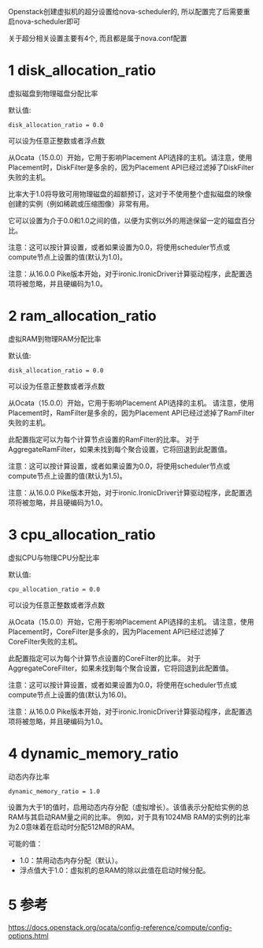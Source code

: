 Openstack创建虚拟机的超分设置给nova\-scheduler的, 所以配置完了后需要重启nova-scheduler即可

关于超分相关设置主要有4个, 而且都是属于nova.conf配置


# 1 disk\_allocation\_ratio

虚拟磁盘到物理磁盘分配比率

默认值:

```
disk_allocation_ratio = 0.0
```

可以设为任意正整数或者浮点数

从Ocata（15.0.0）开始，它用于影响Placement API选择的主机。请注意，使用Placement时，DiskFilter是多余的，因为Placement API已经过滤掉了DiskFilter失败的主机。

比率大于1.0将导致可用物理磁盘的超额预订，这对于不使用整个虚拟磁盘的映像创建的实例（例如稀疏或压缩图像）非常有用。

它可以设置为介于0.0和1.0之间的值，以便为实例以外的用途保留一定的磁盘百分比。

注意：这可以按计算设置，或者如果设置为0.0，将使用scheduler节点或compute节点上设置的值(默认为1.0)。

注意：从16.0.0 Pike版本开始，对于ironic.IronicDriver计算驱动程序，此配置选项将被忽略，并且硬编码为1.0。

# 2 ram\_allocation\_ratio

虚拟RAM到物理RAM分配比率

默认值:

```
disk_allocation_ratio = 0.0
```

可以设为任意正整数或者浮点数

从Ocata（15.0.0）开始，它用于影响Placement API选择的主机。 请注意，使用Placement时，RamFilter是多余的，因为Placement API已经过滤掉了RamFilter失败的主机。

此配置指定可以为每个计算节点设置的RamFilter的比率。 对于AggregateRamFilter，如果未找到每个聚合设置，它将回退到此配置值。

注意：这可以按计算设置，或者如果设置为0.0，将使用scheduler节点或compute节点上设置的值(默认为1.5)。

注意：从16.0.0 Pike版本开始，对于ironic.IronicDriver计算驱动程序，此配置选项将被忽略，并且硬编码为1.0。

# 3 cpu\_allocation\_ratio

虚拟CPU与物理CPU分配比率

默认值:

```
cpu_allocation_ratio = 0.0
```

可以设为任意正整数或者浮点数

从Ocata（15.0.0）开始，它用于影响Placement API选择的主机。 请注意，使用Placement时，CoreFilter是多余的，因为Placement API已经过滤掉了CoreFilter失败的主机。

此配置指定可以为每个计算节点设置的CoreFilter的比率。 对于AggregateCoreFilter，如果未找到每个聚合设置，它将回退到此配置值。

注意：这可以按计算设置，或者如果设置为0.0，将使用在scheduler节点或compute节点上设置的值(默认为16.0)。

注意：从16.0.0 Pike版本开始，对于ironic.IronicDriver计算驱动程序，此配置选项将被忽略，并且硬编码为1.0。

# 4 dynamic\_memory\_ratio

动态内存比率

```
dynamic_memory_ratio = 1.0
```

设置为大于1的值时，启用动态内存分配（虚拟增长）。该值表示分配给实例的总RAM与其启动RAM量之间的比率。 例如，对于具有1024MB RAM的实例的比率为2.0意味着在启动时分配512MB的RAM。

可能的值：

- 1.0：禁用动态内存分配（默认）。
- 浮点值大于1.0：虚拟机的总RAM的除以此值在启动时候分配。

# 5 参考

https://docs.openstack.org/ocata/config-reference/compute/config-options.html